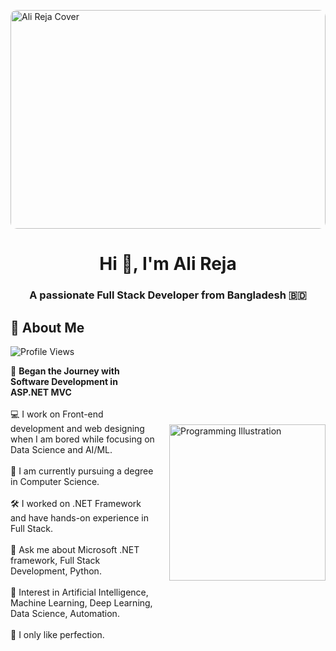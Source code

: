 <img src="https://i.ibb.co/Fb8fPK60/beautiful-office-space-cartoon-style.jpg" 
     alt="Ali Reja Cover" 
     style="width:100%; max-width:1280px; height:350px; object-fit:cover; display:block; margin: 0 auto; border-radius: 10px;"/>


<h1 align="center">Hi 👋, I'm Ali Reja</h1>
<h3 align="center">A passionate Full Stack Developer from Bangladesh 🇧🇩</h3>


## 🌟 About Me

![Profile Views](https://komarev.com/ghpvc/?username=alirejakhan&label=Profile%20Views&color=blue&style=for-the-badge)


<div style="display: flex; align-items: center; justify-content: space-between; gap: 20px;">
  <div style="flex: 1; min-width: 200px;">
    🌟 <strong>Began the Journey with Software Development in ASP.NET MVC</strong><br><br>
    💻 I work on Front-end development and web designing when I am bored while focusing on Data Science and AI/ML.<br><br>
    🌱 I am currently pursuing a degree in Computer Science.<br><br>
    🛠️ I worked on .NET Framework and have hands-on experience in Full Stack.<br><br>
    💬 Ask me about Microsoft .NET framework, Full Stack Development, Python.<br><br>
    🎯 Interest in Artificial Intelligence, Machine Learning, Deep Learning, Data Science, Automation.<br><br>
    🎯 I only like perfection.
  </div>
  <img src="https://i.ibb.co/ymTDCFPK/Programming-bro.png" width="250" alt="Programming Illustration" />
</div>




<!--
**Alireja-khan/Alireja-khan** is a ✨ _special_ ✨ repository because its `README.md` (this file) appears on your GitHub profile.

Here are some ideas to get you started:

- 🔭 I’m currently working on ...
- 🌱 I’m currently learning ...
- 👯 I’m looking to collaborate on ...
- 🤔 I’m looking for help with ...
- 💬 Ask me about ...
- 📫 How to reach me: ...
- 😄 Pronouns: ...
- ⚡ Fun fact: ...
-->
